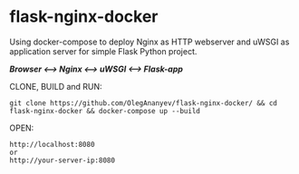 # flask-nginx-docker

Using docker-compose to deploy Nginx as HTTP webserver and uWSGI as application server for simple Flask Python project.

***Browser ⟷ Nginx ⟷ uWSGI ⟷ Flask-app***

CLONE, BUILD and RUN:
```
git clone https://github.com/OlegAnanyev/flask-nginx-docker/ && cd flask-nginx-docker && docker-compose up --build
```
OPEN:
```
http://localhost:8080
or
http://your-server-ip:8080
```
